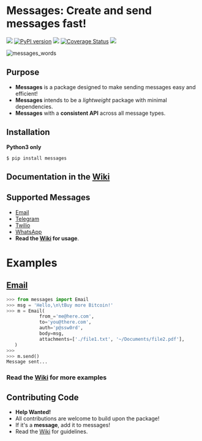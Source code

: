 # Messages: Create and send messages fast!
[![](https://img.shields.io/badge/built%20with-Python3-red.svg)](https://www.python.org/)
[![PyPI version](https://badge.fury.io/py/messages.svg)](https://badge.fury.io/py/messages)
[![](https://app.travis-ci.com/HomeMadePy/messages.svg?branch=master)](https://app.travis-ci.com/github/HomeMadePy/messages)
[![Coverage Status](https://coveralls.io/repos/github/HomeMadePy/messages/badge.svg?branch=master)](https://coveralls.io/github/HomeMadePy/messages?branch=master)
[![](https://img.shields.io/badge/license-MIT-blue.svg)](https://github.com/HomeMadePy/messages/blob/master/LICENSE)

![messages_words](https://user-images.githubusercontent.com/18299151/48576493-c0a68380-e925-11e8-9322-eb5bd67858a4.png)

## Purpose
- **Messages** is a package designed to make sending messages easy and efficient!
- **Messages** intends to be a _lightweight_ package with minimal dependencies.
- **Messages** with a **consistent API** across all message types. 

## Installation
**Python3 only**
```shell
$ pip install messages
```

## Documentation in the [Wiki](https://github.com/HomeMadePy/messages/wiki)

## Supported Messages
* [Email](https://github.com/HomeMadePy/messages/wiki/Email)
* [Telegram](https://github.com/HomeMadePy/messages/wiki/TelegramBot)
* [Twilio](https://github.com/HomeMadePy/messages/wiki/Twilio)
* [WhatsApp](https://github.com/HomeMadePy/messages/wiki/WhatsApp)
* **Read the [Wiki](https://github.com/HomeMadePy/messages/wiki) for usage**.


# Examples
## [Email](https://github.com/HomeMadePy/messages/wiki/Email)

```python
>>> from messages import Email
>>> msg = 'Hello,\n\tBuy more Bitcoin!'
>>> m = Email(
            from_='me@here.com',
            to='you@there.com',
            auth='p@ssw0rd',       
            body=msg,
            attachments=['./file1.txt', '~/Documents/file2.pdf'],
   )
>>>
>>> m.send()        
Message sent...
```

### **Read** the [Wiki](https://github.com/HomeMadePy/messages/wiki) for **more examples**


## Contributing Code

* **Help Wanted!**
* All contributions are welcome to build upon the package!
* If it's a **message**, add it to messages!
* Read the [Wiki](https://github.com/HomeMadePy/messages/wiki) for guidelines.
